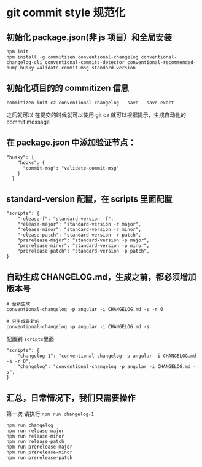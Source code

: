 # git commit style 规范化

## 初始化 package.json(非 js 项目）和全局安装

```
npm init
npm install -g commitizen conventional-changelog conventional-changelog-cli conventional-commits-detector conventional-recommended-bump husky validate-commit-msg standard-version
```

## 初始化项目的的 commitizen 信息

```
commitizen init cz-conventional-changelog --save --save-exact
```

之后就可以 在提交的时候就可以使用 git cz 就可以根据提示，生成自动化的 commit message

## 在 package.json 中添加验证节点：

```
"husky": {
    "hooks": {
      "commit-msg": "validate-commit-msg"
    }
  }
```

## standard-version 配置，在 scripts 里面配置

```
"scripts": {
    "release-f": "standard-version -f",
    "release-major": "standard-version -r major",
    "release-minor": "standard-version -r minor",
    "release-patch": "standard-version -r patch",
    "prerelease-major": "standard-version -p major",
    "prerelease-minor": "standard-version -p minor",
    "prerelease-patch": "standard-version -p patch",
}
```

## 自动生成 CHANGELOG.md，生成之前，都必须增加版本号

```
# 全新生成
conventional-changelog -p angular -i CHANGELOG.md -s -r 0

# 只生成最新的
conventional-changelog -p angular -i CHANGELOG.md -s
```

配置到 `scripts`里面

```
"scripts": {
    "changelog-1": "conventional-changelog -p angular -i CHANGELOG.md -s -r 0",
    "changelog": "conventional-changelog -p angular -i CHANGELOG.md -s",
}
```

## 汇总，日常情况下，我们只需要操作

第一次 请执行 `npm run changelog-1`

```
npm run changelog
npm run release-major
npm run release-minor
npm run release-patch
npm run prerelease-major
npm run prerelease-minor
npm run prerelease-patch
```
